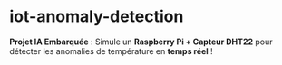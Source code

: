# iot-anomaly-detection
**Projet IA Embarquée** : Simule un **Raspberry Pi + Capteur DHT22** pour détecter les anomalies de température en **temps réel** !
